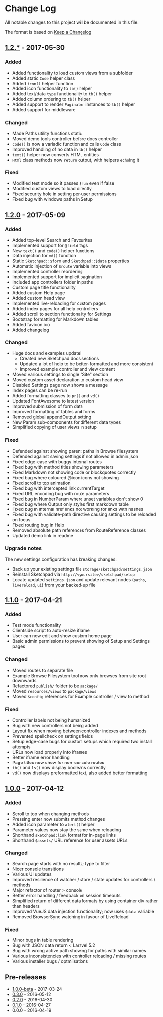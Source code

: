 # Change Log
All notable changes to this project will be documented in this file.

The format is based on [Keep a Changelog](http://keepachangelog.com/)

## [1.2.*] - 2017-05-30

### Added

- Added functionality to load custom views from a subfolder
- Added static `Code` helper class
- Added `icon()` helper function
- Added icon functionality to `tb()` helper
- Added text/data `type` functionality to `tb()`  helper
- Added column ordering to `tb()` helper
- Added support to render `Paginator` instances to `tb()` helper
- Added support for middleware

### Changed

- Made Paths utility functions static
- Moved demo tools controller before docs controller
- `code()` is now a variadic function and calls `Code` class
- Improved handling of no data in `tb()` helper
- `text()` helper now converts HTML entities
- `Html` class methods now `return` output, with helpers `echo`ing it

### Fixed

- Modified test mode so it passes `$run` even if false
- Modified custom views to load directly
- Fixed security hole in setting per-user permissions
- Fixed bug with windows paths in Setup


## [1.2.0] - 2017-05-09

### Added

- Added top-level Search and Favourites 
- Implemented support for `@field` tags
- New `text()` and `code()` helper functions
- Data injection for `md()` function
- Static `Sketchpad::$form` and `Sketchpad::$data` properties
- Automatic injection of `$route` variable into views
- Implemented controller reordering
- Implemented support for implicit pagination
- Included app controllers folder in paths
- Custom page title functionality
- Added custom Help page
- Added custom head view
- Implemented live-reloading for custom pages
- Added index pages for all help controllers
- Added scroll to section functionality for Settings
- Bootstrap formatting for Markdown tables
- Added favicon.ico
- Added changelog

### Changed

- Huge docs and examples update!
  - Created new Sketchpad docs sections
  - Updated a lot of help to be better-formatted and more consistent
  - Improved example controller and view content
- Moved various settings to single "Site" section
- Moved custom asset declaration to custom head view
- Disabled Settings page now shows a message
- Index pages can be re-run
- Added formatting classes to `pr()` and `vd()`
- Updated FontAwesome to latest version
- Improved submission of form data
- Improved formatting of tables and forms
- Removed global appendOutput setting
- New Param sub-components for different data types
- Simplified copying of user views in setup

### Fixed

- Defended against showing parent paths in Browse filesystem
- Defended against saving settings if not allowed in admin.json
- Fixed edge-case with buggy internal routes
- Fixed bug with method titles showing parameters
- Fixed Markdown not showing code or blockquotes correctly
- Fixed bug where coloured @icon icons not showing
- Fixed scroll to top animation
- Fixed bug with intercepted link currentTarget
- Fixed URL encoding bug with route parameters
- Fixed bug in NumberParam where unset variables don't show 0
- Fixed bug where Output only styles first markdown table
- Fixed bug in internal href links not working for links with hashes
- Fixed bug with validate-path directive causing settings to be reloaded on focus
- Fixed routing bug in Help
- Removed absolute path references from RouteReference classes
- Updated demo link in readme

### Upgrade notes

The new settings configuration has breaking changes:

- Back up your existing settings file `storage/sketchpad/settings.json`
- Reinstall Sketchpad via `http://<yoursite>/sketchpad/setup`
- Locate updated `settings.json` and update relevant nodes (`paths`, `livereload`, `ui`) from your backed-up file


## [1.1.0] - 2017-04-21

### Added

- Test mode functionality 
- Clientside script to auto-resize iframe
- User can now edit and show custom home page
- Basic admin permissions to prevent showing of Setup and Settings pages

### Changed

- Moved routes to separate file
- Example Browse Filesystem tool now only browses from site root downwards
- Refactored `publish/` folder to be `package/`
- Moved `resources/views` to `package/views`
- Moved `$config` references for Example controller / view to method

### Fixed

- Controller labels not being humanized
- Bug with new controllers not being added
- Layout fix when moving between controller indexes and methods
- Prevented spellcheck on settings fields
- Setup edge-case bugs for custom setups which required two install attempts
- URLs now load properly into iframes
- Better iframe error handling
- Page titles now show for non-console routes
- `tb()` and `ls()` now display booleans correctly
- `vd()` now displays preformatted text, also added better formatting


## [1.0.0] - 2017-04-12

### Added

- Scroll to top when changing methods
- Pressing enter now submits method changes
- Added icon parameter to `alert()` helper
- Parameter values now stay the same when reloading
- Shorthand `sketchpad:link` format for in-page links
- Shorthand `$assets/` URL reference for user assets URLs

### Changed

- Search page starts with no results; type to filter
- Nicer console transitions
- Various UI updates
- Improved resilience of watcher / store / state updates for controllers / methods
- Major refactor of router > console
- Better error handling / feedback on session timeouts
- Simplified return of different data formats by using container div rather than headers
- Improved VueJS data injection functionality; now uses `$data` variable
- Removed BrowserSync watching in favour of LiveReload

### Fixed

- Minor bugs in table rendering
- Bug with JSON data return < Laravel 5.2
- Bug with wrong active path showing for paths with similar names
- Various inconsistencies with controller reloading / missing routes
- Various installer bugs / optmiisations

## Pre-releases

- [1.0.0-beta] - 2017-03-24
- [0.3.0] - 2016-05-12
- [0.2.0] - 2016-04-30
- [0.1.0] - 2016-04-27
- 0.0.0 - 2016-04-19

[1.2.*]: https://github.com/davestewart/laravel-sketchpad/compare/v1.2.0...develop
[1.2.0]: https://github.com/davestewart/laravel-sketchpad/compare/v1.1.0...v1.2.0
[1.1.0]: https://github.com/davestewart/laravel-sketchpad/compare/v1.0.0...v1.1.0
[1.0.0]: https://github.com/davestewart/laravel-sketchpad/compare/v1.0.0-beta...v1.0.0
[1.0.0-beta]: https://github.com/davestewart/laravel-sketchpad/compare/v0.3...v1.0.0-beta
[0.3.0]: https://github.com/davestewart/laravel-sketchpad/compare/v0.2...v0.3
[0.2.0]: https://github.com/davestewart/laravel-sketchpad/compare/v0.1...v0.2
[0.1.0]: https://github.com/davestewart/laravel-sketchpad/compare/3b2c4c0efdffaaead8a490132c49bdea3a3aef1c...v0.1
